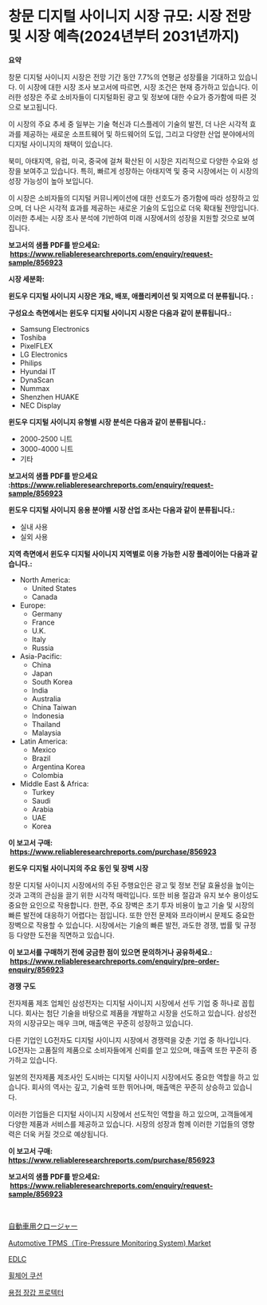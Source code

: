 <p><h1>창문 디지털 사이니지 시장 규모: 시장 전망 및 시장 예측(2024년부터 2031년까지)</h1></p><p><strong>요약</strong></p>
<p><p>창문 디지털 사이니지 시장은 전망 기간 동안 7.7%의 연평균 성장률을 기대하고 있습니다. 이 시장에 대한 시장 조사 보고서에 따르면, 시장 조건은 현재 증가하고 있습니다. 이러한 성장은 주로 소비자들이 디지털화된 광고 및 정보에 대한 수요가 증가함에 따른 것으로 보고됩니다.</p><p>이 시장의 주요 추세 중 일부는 기술 혁신과 디스플레이 기술의 발전, 더 나은 시각적 효과를 제공하는 새로운 소프트웨어 및 하드웨어의 도입, 그리고 다양한 산업 분야에서의 디지털 사이니지의 채택이 있습니다.</p><p>북미, 아태지역, 유럽, 미국, 중국에 걸쳐 확산된 이 시장은 지리적으로 다양한 수요와 성장을 보여주고 있습니다. 특히, 빠르게 성장하는 아태지역 및 중국 시장에서는 이 시장의 성장 가능성이 높아 보입니다.</p><p>이 시장은 소비자들의 디지털 커뮤니케이션에 대한 선호도가 증가함에 따라 성장하고 있으며, 더 나은 시각적 효과를 제공하는 새로운 기술의 도입으로 더욱 확대될 전망입니다. 이러한 추세는 시장 조사 분석에 기반하여 미래 시장에서의 성장을 지원할 것으로 보여집니다.</p></p>
<p><strong>보고서의 샘플 PDF를 받으세요: &nbsp;<a href="https://www.reliableresearchreports.com/enquiry/request-sample/856923">https://www.reliableresearchreports.com/enquiry/request-sample/856923</a></strong></p>
<p><strong>시장 세분화:</strong></p>
<p><strong> 윈도우 디지털 사이니지 시장은 개요, 배포, 애플리케이션 및 지역으로 더 분류됩니다. :</strong></p>
<p><strong>구성요소 측면에서는 윈도우 디지털 사이니지 시장은 다음과 같이 분류됩니다.:</strong></p>
<p><ul><li>Samsung Electronics</li><li>Toshiba</li><li>PixelFLEX</li><li>LG Electronics</li><li>Philips</li><li>Hyundai IT</li><li>DynaScan</li><li>Nummax</li><li>Shenzhen HUAKE</li><li>NEC Display</li></ul></p>
<p><strong> 윈도우 디지털 사이니지 유형별 시장 분석은 다음과 같이 분류됩니다.:</strong></p>
<p><ul><li>2000-2500 니트</li><li>3000-4000 니트</li><li>기타</li></ul></p>
<p><strong>보고서의 샘플 PDF를 받으세요 :<a href="https://www.reliableresearchreports.com/enquiry/request-sample/856923">https://www.reliableresearchreports.com/enquiry/request-sample/856923</a></strong></p>
<p><strong> 윈도우 디지털 사이니지 응용 분야별 시장 산업 조사는 다음과 같이 분류됩니다.:</strong></p>
<p><ul><li>실내 사용</li><li>실외 사용</li></ul></p>
<p><strong>지역 측면에서 윈도우 디지털 사이니지 지역별로 이용 가능한 시장 플레이어는 다음과 같습니다.:</strong></p>
<p><ul>
    <li>
        North America:
        <ul>
            <li>United States</li>
            <li>Canada</li>
        </ul>
    </li>
    <li>
        Europe:
        <ul>
            <li>Germany</li>
            <li>France</li>
            <li>U.K.</li>
            <li>Italy</li>
            <li>Russia</li>
        </ul>
    </li>
    <li>
        Asia-Pacific:
        <ul>
            <li>China</li>
            <li>Japan</li>
            <li>South Korea</li>
            <li>India</li>
            <li>Australia</li>
            <li>China Taiwan</li>
            <li>Indonesia</li>
            <li>Thailand</li>
            <li>Malaysia</li>
        </ul>
    </li>
    <li>
        Latin America:
        <ul>
            <li>Mexico</li>
            <li>Brazil</li>
            <li>Argentina Korea</li>
            <li>Colombia</li>
        </ul>
    </li>
    <li>
        Middle East & Africa:
        <ul>
            <li>Turkey</li>
            <li>Saudi</li>
            <li>Arabia</li>
            <li>UAE</li>
            <li>Korea</li>
        </ul>
    </li>
    </ul></p>
<p><strong>이 보고서 구매: &nbsp;<a href="https://www.reliableresearchreports.com/purchase/856923">https://www.reliableresearchreports.com/purchase/856923</a></strong></p>
<p><strong>윈도우 디지털 사이니지의 주요 동인 및 장벽 시장</strong></p>
<p><p>창문 디지털 사이니지 시장에서의 주된 주행요인은 광고 및 정보 전달 효율성을 높이는 것과 고객의 관심을 끌기 위한 시각적 매력입니다. 또한 비용 절감과 유지 보수 용이성도 중요한 요인으로 작용합니다. 한편, 주요 장벽은 초기 투자 비용이 높고 기술 및 시장의 빠른 발전에 대응하기 어렵다는 점입니다. 또한 안전 문제와 프라이버시 문제도 중요한 장벽으로 작용할 수 있습니다. 시장에서는 기술의 빠른 발전, 과도한 경쟁, 법률 및 규정 등 다양한 도전을 직면하고 있습니다.</p></p>
<p><strong>이 보고서를 구매하기 전에 궁금한 점이 있으면 문의하거나 공유하세요.: &nbsp;<a href="https://www.reliableresearchreports.com/enquiry/pre-order-enquiry/856923">https://www.reliableresearchreports.com/enquiry/pre-order-enquiry/856923</a></strong></p>
<p><strong>경쟁 구도</strong></p>
<p><p>전자제품 제조 업체인 삼성전자는 디지털 사이니지 시장에서 선두 기업 중 하나로 꼽힙니다. 회사는 첨단 기술을 바탕으로 제품을 개발하고 시장을 선도하고 있습니다. 삼성전자의 시장규모는 매우 크며, 매출액은 꾸준히 성장하고 있습니다.</p><p>다른 기업인 LG전자도 디지털 사이니지 시장에서 경쟁력을 갖춘 기업 중 하나입니다. LG전자는 고품질의 제품으로 소비자들에게 신뢰를 얻고 있으며, 매출액 또한 꾸준히 증가하고 있습니다.</p><p>일본의 전자제품 제조사인 도시바는 디지털 사이니지 시장에서도 중요한 역할을 하고 있습니다. 회사의 역사는 깊고, 기술력 또한 뛰어나며, 매출액은 꾸준히 상승하고 있습니다.</p><p>이러한 기업들은 디지털 사이니지 시장에서 선도적인 역할을 하고 있으며, 고객들에게 다양한 제품과 서비스를 제공하고 있습니다. 시장의 성장과 함께 이러한 기업들의 영향력은 더욱 커질 것으로 예상됩니다.</p></p>
<p><strong>이 보고서 구매: &nbsp; <a href="https://www.reliableresearchreports.com/purchase/856923">https://www.reliableresearchreports.com/purchase/856923</a></strong></p>
<p><strong>보고서의 샘플 PDF를 받으세요: &nbsp;<a href="https://www.reliableresearchreports.com/enquiry/request-sample/856923">https://www.reliableresearchreports.com/enquiry/request-sample/856923</a></strong><strong></strong></p>
<p>&nbsp;</p>
<p><p><a href="https://github.com/cbigkbh02719/Market-Research-Report-List-1/blob/main/4717859187790.md">自動車用クロージャー</a></p><p><a href="https://skillful-vermicelli-b89.notion.site/Automotive-TPMS-Tire-Pressure-Monitoring-System-Market-Share-Market-New-Trends-Analysis-Report-By-61a4541a59bc4a85a06105093ce24d1b">Automotive TPMS（Tire-Pressure Monitoring System) Market</a></p><p><a href="https://github.com/mreklxf44233/Market-Research-Report-List-1/blob/main/2075413187789.md">EDLC</a></p><p><a href="https://github.com/vsr06p4p49/Market-Research-Report-List-1/blob/main/8025174187725.md">휠체어 쿠션</a></p><p><a href="https://github.com/oajzkywllm460/Market-Research-Report-List-1/blob/main/3355323187724.md">용접 장갑 프로텍터</a></p></p>